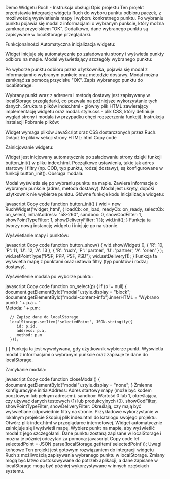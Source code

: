 Demo Widgetu Ruch - Instrukcja obsługi
Opis projektu
Ten projekt przedstawia integrację widgetu Ruch do wyboru punktu odbioru paczek, z możliwością wyświetlenia mapy i wyboru konkretnego punktu. Po wybraniu punktu pojawia się modal z informacjami o wybranym punkcie, który można zamknąć przyciskiem "OK". Dodatkowo, dane wybranego punktu są zapisywane w localStorage przeglądarki.

Funkcjonalności
Automatyczna inicjalizacja widgetu:

Widget inicjuje się automatycznie po załadowaniu strony i wyświetla punkty odbioru na mapie.
Modal wyświetlający szczegóły wybranego punktu:

Po wyborze punktu odbioru przez użytkownika, pojawia się modal z informacjami o wybranym punkcie oraz metodzie dostawy.
Modal można zamknąć za pomocą przycisku "OK".
Zapis wybranego punktu do localStorage:

Wybrany punkt wraz z adresem i metodą dostawy jest zapisywany w localStorage przeglądarki, co pozwala na późniejsze wykorzystanie tych danych.
Struktura plików
index.html - główny plik HTML zawierający implementację widgetu oraz modal.
style.css - plik CSS, który definiuje wygląd strony i modala (w przypadku chęci rozszerzenia funkcji).
Instrukcja instalacji
Pobranie plików:

Widget wymaga plików JavaScript oraz CSS dostarczonych przez Ruch.
Dołącz te pliki w sekcji <head> strony HTML:
html
Copy code
<script type="text/javascript" src="https://ruch-osm.sysadvisors.pl/widget.js"></script>
<link rel="stylesheet" href="https://ruch-osm.sysadvisors.pl/widget.css"/>
Zainicjowanie widgetu:

Widget jest inicjowany automatycznie po załadowaniu strony dzięki funkcji button_init() w pliku index.html.
Początkowe ustawienia, takie jak adres startowy i filtry (np. COD, typ punktu, rodzaj dostawy), są konfigurowane w funkcji button_init().
Obsługa modala:

Modal wyświetla się po wybraniu punktu na mapie. Zawiera informacje o wybranym punkcie (adres, metoda dostawy).
Modal jest ukryty, dopóki użytkownik nie wybierze punktu.
Główne funkcje kodu
Inicjalizacja widgetu:

javascript
Copy code
function button_init() {
   wid = new RuchWidget('widget_html', {
     loadCb: on_load,
     readyCb: on_ready,
     selectCb: on_select,
     initialAddress: "58-260", 
     sandbox: 0,
     showCodFilter: 1,
     showPointTypeFilter: 1,
     showDeliveryFilter: 1
   });
   wid.init();
}
Funkcja ta tworzy nową instancję widgetu i inicjuje go na stronie.

Wyświetlanie mapy i punktów:

javascript
Copy code
function button_show() {
   wid.showWidget(
     0, 
     { 'R': 10, 'P': 11, 'U': 12, 'A': 13 }, 
     { 'R': 'ruch', 'P': 'partner', 'U': 'partner', 'A': 'orlen' }
   );
   wid.setPointType("PSP, PPP, PSF, PSD");
   wid.setDelivery(1);
}
Funkcja ta wyświetla mapę z punktami oraz ustawia filtry (typ punktów i rodzaj dostawy).

Wyświetlenie modala po wyborze punktu:

javascript
Copy code
function on_select(p) {
   if (p != null) {
      document.getElementById("modal").style.display = "block";
      document.getElementById("modal-content-info").innerHTML = 'Wybrano punkt: ' + p.a + '<br>Metoda: ' + p.m;

      // Zapisz dane do localStorage
      localStorage.setItem('selectedPoint', JSON.stringify({
         id: p.id,
         address: p.a,
         method: p.m
      }));
   }
}
Funkcja ta jest wywoływana, gdy użytkownik wybierze punkt. Wyświetla modal z informacjami o wybranym punkcie oraz zapisuje te dane do localStorage.

Zamykanie modala:

javascript
Copy code
function closeModal() {
   document.getElementById("modal").style.display = "none";
}
Zmienne konfiguracyjne
initialAddress: Adres startowy mapy (może być kodem pocztowym lub pełnym adresem).
sandbox: Wartość 0 lub 1, określająca, czy używać danych testowych (1) lub produkcyjnych (0).
showCodFilter, showPointTypeFilter, showDeliveryFilter: Określają, czy mają być wyświetlane odpowiednie filtry na stronie.
Przykładowe wykorzystanie w lokalnym projekcie
Skopiuj plik index.html do katalogu swojego projektu.
Otwórz plik index.html w przeglądarce internetowej.
Widget automatycznie zainicjuje się i wyświetli mapę.
Wybierz punkt na mapie, aby wyświetlić modal z jego szczegółami.
Dane punktu zostaną zapisane w localStorage i można je później odczytać za pomocą:
javascript
Copy code
let selectedPoint = JSON.parse(localStorage.getItem('selectedPoint'));
Uwagi końcowe
Ten projekt jest gotowym rozwiązaniem do integracji widgetu Ruch z możliwością zapisywania wybranego punktu w localStorage. Zmiany mogą być łatwo dostosowywane do potrzeb aplikacji, a dane zapisane w localStorage mogą być później wykorzystywane w innych częściach systemu.
